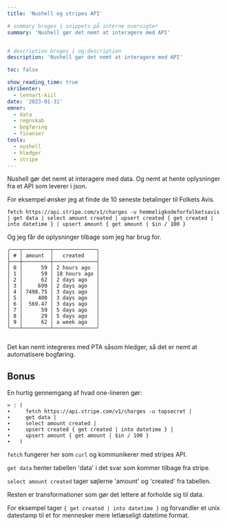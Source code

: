 ```yaml
---
title: 'Nushell og stripes API'

# summary bruges i snippets på interne oversigter
summary: 'Nushell gør det nemt at interagere med API'


# description bruges i og:description
description: 'Nushell gør det nemt at interagere med API'

toc: false

show_reading_time: true
skribenter:
  - lennart-kiil
date: '2023-01-31'
emner:
  - data
  - regnskab
  - bogføring
  - finanser
tools:
  - nushell
  - hledger
  - stripe
---
```


Nushell gør det nemt at interagere med data. Og nemt at hente oplysninger fra et API som leverer i json.

For eksempel ønsker jeg at finde de 10 seneste betalinger til Folkets Avis.

```
fetch https://api.stripe.com/v1/charges -u hemmeligkodeforfolketsavis | get data | select amount created | upsert created { get created | into datetime } | upsert amount { get amount | $in / 100 }
```

Og jeg får de oplysninger tilbage som jeg har brug for.

```
╭───┬─────────┬──────────────╮
│ # │ amount  │   created    │
├───┼─────────┼──────────────┤
│ 0 │      59 │ 2 hours ago  │
│ 1 │      59 │ 18 hours ago │
│ 2 │      62 │ 2 days ago   │
│ 3 │     699 │ 2 days ago   │
│ 4 │ 7498.75 │ 3 days ago   │
│ 5 │     400 │ 3 days ago   │
│ 6 │  569.47 │ 3 days ago   │
│ 7 │      59 │ 5 days ago   │
│ 8 │      29 │ 5 days ago   │
│ 9 │      62 │ a week ago   │
╰───┴─────────┴──────────────╯


```

Det kan nemt integreres med PTA såsom hledger, så det er nemt at automatisere bogføring.



## Bonus

En hurtig gennemgang af hvad one-lineren gør:

```
> : ( 
∙     fetch https://api.stripe.com/v1/charges -u topsecret | 
∙     get data | 
∙     select amount created | 
∙     upsert created { get created | into datetime } | 
∙     upsert amount { get amount | $in / 100 }
∙   )

```

`fetch` fungerer her som `curl` og kommunikerer med stripes API.

`get data` henter tabellen 'data' i det svar som kommer tilbage fra stripe.

`select amount created` tager søjlerne 'amount' og 'created' fra tabellen.

Resten er transformationer som gør det lettere at forholde sig til data.

For eksempel tager `{ get created | into datetime }` og forvandler et unix datestamp til et for mennesker mere letlæseligt datetime format. 
